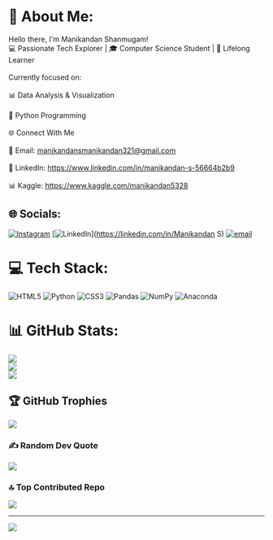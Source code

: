 # 💫 About Me:
 Hello there, I'm Manikandan Shanmugam!<br>💻 Passionate Tech Explorer | 🎓 Computer Science Student | 🧠 Lifelong Learner<br><br>Currently focused on:<br><br>📊 Data Analysis & Visualization<br><br>🐍 Python Programming<br><br>🌐 Connect With Me<br><br>📧 Email: manikandansmanikandan321@gmail.com<br><br>💼 LinkedIn: https://www.linkedin.com/in/manikandan-s-56664b2b9<br><br>📊 Kaggle: https://www.kaggle.com/manikandan5328


## 🌐 Socials:
[![Instagram](https://img.shields.io/badge/Instagram-%23E4405F.svg?logo=Instagram&logoColor=white)](https://instagram.com/__mr__mks) [![LinkedIn](https://img.shields.io/badge/LinkedIn-%230077B5.svg?logo=linkedin&logoColor=white)](https://linkedin.com/in/Manikandan S) [![email](https://img.shields.io/badge/Email-D14836?logo=gmail&logoColor=white)](mailto:manikandansmanikandan321@gmail.com) 

# 💻 Tech Stack:
![HTML5](https://img.shields.io/badge/html5-%23E34F26.svg?style=for-the-badge&logo=html5&logoColor=white) ![Python](https://img.shields.io/badge/python-3670A0?style=for-the-badge&logo=python&logoColor=ffdd54) ![CSS3](https://img.shields.io/badge/css3-%231572B6.svg?style=for-the-badge&logo=css3&logoColor=white) ![Pandas](https://img.shields.io/badge/pandas-%23150458.svg?style=for-the-badge&logo=pandas&logoColor=white) ![NumPy](https://img.shields.io/badge/numpy-%23013243.svg?style=for-the-badge&logo=numpy&logoColor=white) ![Anaconda](https://img.shields.io/badge/Anaconda-%2344A833.svg?style=for-the-badge&logo=anaconda&logoColor=white)
# 📊 GitHub Stats:
![](https://github-readme-stats.vercel.app/api?username=Manikandan-987&theme=merko&hide_border=false&include_all_commits=true&count_private=false)<br/>
![](https://nirzak-streak-stats.vercel.app/?user=Manikandan-987&theme=merko&hide_border=false)<br/>
![](https://github-readme-stats.vercel.app/api/top-langs/?username=Manikandan-987&theme=merko&hide_border=false&include_all_commits=true&count_private=false&layout=compact)

## 🏆 GitHub Trophies
![](https://github-profile-trophy.vercel.app/?username=Manikandan-987&theme=gruvbox_light&no-frame=false&no-bg=false&margin-w=4)

### ✍️ Random Dev Quote
![](https://quotes-github-readme.vercel.app/api?type=horizontal&theme=radical)

### 🔝 Top Contributed Repo
![](https://github-contributor-stats.vercel.app/api?username=Manikandan-987&limit=5&theme=dark&combine_all_yearly_contributions=true)

---
[![](https://visitcount.itsvg.in/api?id=Manikandan-987&icon=5&color=11)](https://visitcount.itsvg.in)

<!-- Proudly created with GPRM ( https://gprm.itsvg.in ) -->

